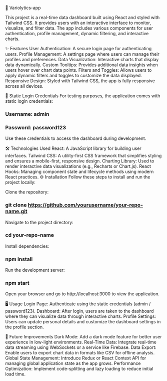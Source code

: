 🚀 Variolytics-app

This project is a real-time data dashboard built using React and styled with Tailwind CSS. It provides users with an interactive interface to monitor, visualize, and filter data. The app includes various components for user authentication, profile management, dynamic filtering, and interactive charts.

✨ Features
User Authentication: A secure login page for authenticating users.
Profile Management: A settings page where users can manage their profiles and preferences.
Data Visualization: Interactive charts that display data dynamically.
Custom Tooltips: Provides additional data insights when users hover over chart data points.
Filters and Toggles: Allows users to apply dynamic filters and toggles to customize the data displayed.
Responsive Design: Styled with Tailwind CSS, the app is fully responsive across all devices.

🔐 Static Login Credentials
For testing purposes, the application comes with static login credentials:

### Username: admin

### Password: password123

Use these credentials to access the dashboard during development.

🛠️ Technologies Used
React: A JavaScript library for building user interfaces.
Tailwind CSS: A utility-first CSS framework that simplifies styling and ensures a mobile-first, responsive design.
Charting Library: Used to render interactive data visualizations (e.g., Recharts or Chart.js).
React Hooks: Managing component state and lifecycle methods using modern React practices.
⚙️ Installation
Follow these steps to install and run the project locally:

Clone the repository:

### git clone https://github.com/yourusername/your-repo-name.git

Navigate to the project directory:

### cd your-repo-name

Install dependencies:

### npm install

Run the development server:

### npm start

Open your browser and go to http://localhost:3000 to view the application.

🖥️ Usage
Login Page: Authenticate using the static credentials (admin / password123).
Dashboard: After login, users are taken to the dashboard where they can visualize data through interactive charts.
Profile Settings: Users can update personal details and customize the dashboard settings in the profile section.

🚀 Future Improvements
Dark Mode: Add a dark mode feature for better user experience in low-light environments.
Real-Time Data: Integrate real-time data streaming using WebSockets or a service like Firebase.
Data Export: Enable users to export chart data in formats like CSV for offline analysis.
Global State Management: Introduce Redux or React Context API for managing global application state as the app grows.
Performance Optimization: Implement code-splitting and lazy loading to reduce initial load time.

